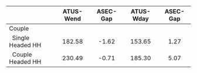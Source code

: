 
|                      |    ATUS-Wend |     ASEC-Gap |    ATUS-Wday |     ASEC-Gap |
| -------------------- | :----------: | :----------: | :----------: | :----------: |
| Couple               |              |              |              |              |
| &nbsp;&nbsp;Single Headed HH |       182.58 |        -1.62 |       153.65 |         1.27 |
| &nbsp;&nbsp;Couple Headed HH |       230.49 |        -0.71 |       185.30 |         5.07 |

